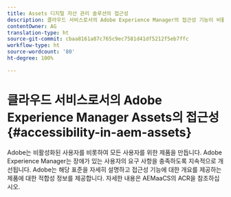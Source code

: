 ```yaml
---
title: Assets 디지털 자산 관리 솔루션의 접근성
description: 클라우드 서비스로서의 Adobe Experience Manager의 접근성 기능이 비활성화된 사용자에게 어떤 도움이 되는지 알아보십시오.
contentOwner: AG
translation-type: ht
source-git-commit: cbaa8161a87c765c9ec7581d41df5212f5eb7ffc
workflow-type: ht
source-wordcount: '80'
ht-degree: 100%

---
```



# 클라우드 서비스로서의 Adobe Experience Manager Assets의 접근성 {#accessibility-in-aem-assets}

Adobe는 비활성화된 사용자를 비롯하여 모든 사용자를 위한 제품을 만듭니다. Adobe Experience Manager는 장애가 있는 사용자의 요구 사항을 충족하도록 지속적으로 개선됩니다. Adobe는 해당 표준을 자세히 설명하고 접근성 기능에 대한 개요를 제공하는 제품에 대한 적합성 정보를 제공합니다.
자세한 내용은 AEMaaCS의 ACR을 참조하십시오.
